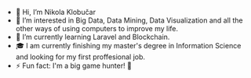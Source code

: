 - 👋 Hi, I’m Nikola Klobučar
- 👀 I’m interested in Big Data, Data Mining, Data Visualization and all the other ways of using computers to improve my life.  
- 🌱 I’m currently learning Laravel and Blockchain.
- 🎓 I am currently finishing my master's degree in Information Science and looking for my first proffesional job.
- ⚡ Fun fact: I'm a big game hunter! 🦌

<!---
nikolaklobucar/nikolaklobucar is a ✨ special ✨ repository because its `README.md` (this file) appears on your GitHub profile.
You can click the Preview link to take a look at your changes.
--->
